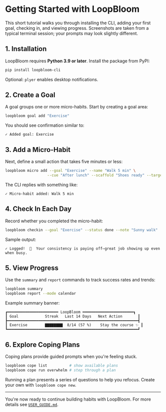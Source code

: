# Getting Started with LoopBloom

This short tutorial walks you through installing the CLI, adding your first goal, checking in, and viewing progress. Screenshots are taken from a typical terminal session; your prompts may look slightly different.

## 1. Installation

LoopBloom requires **Python 3.9 or later**. Install the package from PyPI:

```bash
pip install loopbloom-cli
```

Optional: `plyer` enables desktop notifications.

## 2. Create a Goal

A goal groups one or more micro-habits. Start by creating a goal area:

```bash
loopbloom goal add "Exercise"
```

You should see confirmation similar to:

```console
✓ Added goal: Exercise
```

## 3. Add a Micro-Habit

Next, define a small action that takes five minutes or less:

```bash
loopbloom micro add --goal "Exercise" --name "Walk 5 min" \
                   --cue "After lunch" --scaffold "Shoes ready" --target-time 13:00
```

The CLI replies with something like:

```console
✓ Micro-habit added: Walk 5 min
```

## 4. Check In Each Day

Record whether you completed the micro-habit:

```bash
loopbloom checkin --goal "Exercise" --status done --note "Sunny walk"
```

Sample output:

```console
✓ Logged!  🎉  Your consistency is paying off—great job showing up even when busy.
```

## 5. View Progress

Use the `summary` and `report` commands to track success rates and trends:

```bash
loopbloom summary
loopbloom report --mode calendar
```

Example summary banner:

```console
┏━━━━━━━━━━━━━━━━━━━━━━━ LoopBloom ━━━━━━━━━━━━━━━━━━━━━━━┓
┃ Goal            Streak   Last 14 Days   Next Action       ┃
┣━━━━━━━━━━━━━━━━━━━━━━━━━━━━━━━━━━━━━━━━━━━━━━━━━━━━━━━━━━━┫
┃ Exercise        ▇▇▇▇▇▇▇▇  8/14 (57 %)    Stay the course ✨ ┃
┗━━━━━━━━━━━━━━━━━━━━━━━━━━━━━━━━━━━━━━━━━━━━━━━━━━━━━━━━━━━┛
```

## 6. Explore Coping Plans

Coping plans provide guided prompts when you're feeling stuck.

```bash
loopbloom cope list          # show available plans
loopbloom cope run overwhelm # step through a plan
```

Running a plan presents a series of questions to help you refocus. Create your own with `loopbloom cope new`.

---

You're now ready to continue building habits with LoopBloom. For more details see [`USER_GUIDE.md`](USER_GUIDE.md).

